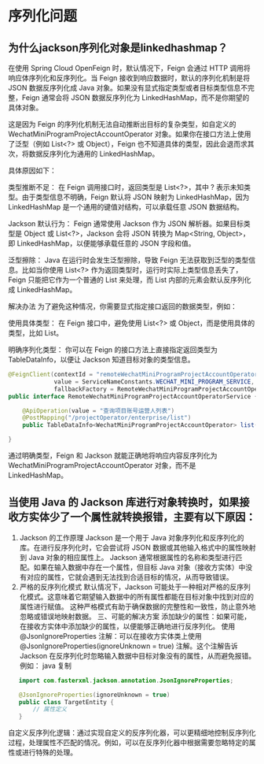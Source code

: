 # 序列化问题

## 为什么jackson序列化对象是linkedhashmap？
  
在使用 Spring Cloud OpenFeign 时，默认情况下，Feign 会通过 HTTP 调用将响应体序列化和反序列化。当 Feign 接收到响应数据时，默认的序列化机制是将 JSON 数据反序列化成 Java 对象。如果没有显式指定类型或者目标类型信息不完整，Feign 通常会将 JSON 数据反序列化为 LinkedHashMap，而不是你期望的具体对象。

这是因为 Feign 的序列化机制无法自动推断出目标的复杂类型，如自定义的 WechatMiniProgramProjectAccountOperator 对象。如果你在接口方法上使用了泛型（例如 List<?> 或 Object），Feign 也不知道具体的类型，因此会退而求其次，将数据反序列化为通用的 LinkedHashMap。

具体原因如下：

类型推断不足： 在 Feign 调用接口时，返回类型是 List<?>，其中 ? 表示未知类型。由于类型信息不明确，Feign 默认将 JSON 映射为 LinkedHashMap，因为 LinkedHashMap 是一个通用的键值对结构，可以承载任意 JSON 数据结构。

Jackson 默认行为： Feign 通常使用 Jackson 作为 JSON 解析器。如果目标类型是 Object 或 List<?>，Jackson 会将 JSON 转换为 Map<String, Object>，即 LinkedHashMap，以便能够承载任意的 JSON 字段和值。

泛型擦除： Java 在运行时会发生泛型擦除，导致 Feign 无法获取到泛型的类型信息。比如当你使用 List<?> 作为返回类型时，运行时实际上类型信息丢失了，Feign 只能把它作为一个普通的 List 来处理，而 List 内部的元素会默认反序列化成 LinkedHashMap。

解决办法
为了避免这种情况，你需要显式指定接口返回的数据类型，例如：

使用具体类型： 在 Feign 接口中，避免使用 List<?> 或 Object，而是使用具体的类型，比如 List<WechatMiniProgramProjectAccountOperator>。

明确序列化类型： 你可以在 Feign 的接口方法上直接指定返回类型为 TableDataInfo<WechatMiniProgramProjectAccountOperator>，以便让 Jackson 知道目标对象的类型信息。

```java
@FeignClient(contextId = "remoteWechatMiniProgramProjectAccountOperatorService", 
             value = ServiceNameConstants.WECHAT_MINI_PROGRAM_SERVICE, 
             fallbackFactory = RemoteWechatMiniProgramProjectAccountOperatorFallbackFactory.class)
public interface RemoteWechatMiniProgramProjectAccountOperatorService {

    @ApiOperation(value = "查询项目账号运营人列表")
    @PostMapping("/projectOperator/enterprise/list")
    public TableDataInfo<WechatMiniProgramProjectAccountOperator> list(@RequestBody SelectWechatMiniProgramProjectAccountOperatorCmd selectWechatMiniProgramProjectAccountOperatorCmd);

}
```  

通过明确类型，Feign 和 Jackson 就能正确地将响应内容反序列化为 WechatMiniProgramProjectAccountOperator 对象，而不是 LinkedHashMap。  

## 当使用 Java 的 Jackson 库进行对象转换时，如果接收方实体少了一个属性就转换报错，主要有以下原因：  

1. Jackson 的工作原理
Jackson 是一个用于 Java 对象序列化和反序列化的库。在进行反序列化时，它会尝试将 JSON 数据或其他输入格式中的属性映射到 Java 对象的相应属性上。
Jackson 通常根据属性的名称和类型进行匹配。如果在输入数据中存在一个属性，但目标 Java 对象（接收方实体）中没有对应的属性，它就会遇到无法找到合适目标的情况，从而导致错误。
1. 严格的反序列化模式
默认情况下，Jackson 可能处于一种相对严格的反序列化模式。这意味着它期望输入数据中的所有属性都能在目标对象中找到对应的属性进行赋值。
这种严格模式有助于确保数据的完整性和一致性，防止意外地忽略或错误地映射数据。
三、可能的解决方案
添加缺少的属性：如果可能，在接收方实体中添加缺少的属性，以便能够正确地进行反序列化。
使用 @JsonIgnoreProperties 注解：可以在接收方实体类上使用 @JsonIgnoreProperties(ignoreUnknown = true) 注解。这个注解告诉 Jackson 在反序列化时忽略输入数据中目标对象没有的属性，从而避免报错。例如：
java
复制

```java
   import com.fasterxml.jackson.annotation.JsonIgnoreProperties;

   @JsonIgnoreProperties(ignoreUnknown = true)
   public class TargetEntity {
       // 属性定义
   }
```

自定义反序列化逻辑：通过实现自定义的反序列化器，可以更精细地控制反序列化过程，处理属性不匹配的情况。例如，可以在反序列化器中根据需要忽略特定的属性或进行特殊的处理。  
